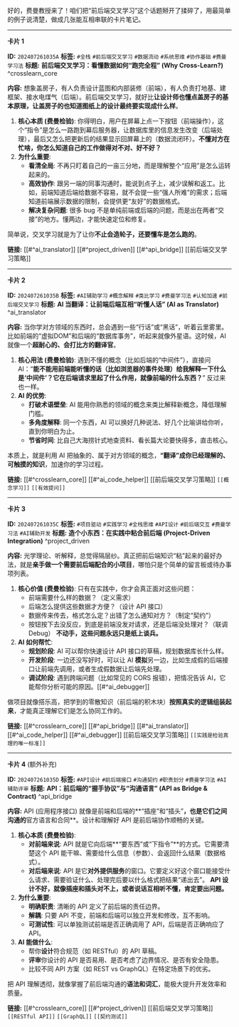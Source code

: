 好的，费曼教授来了！咱们把“前后端交叉学习”这个话题掰开了揉碎了，用最简单的例子说清楚，做成几张能互相串联的卡片笔记。

---

**卡片 1**

**ID:** `202407261035A`
**标签:** `#全栈` `#前后端交叉学习` `#数据流动` `#系统思维` `#协作基础` `#费曼学习法`
**标题:** **前后端交叉学习：看懂数据如何“跑完全程” (Why Cross-Learn?)** ^crosslearn_core

**内容:**
想象盖房子，有人负责设计蓝图和内部装修（前端），有人负责打地基、建框架、接水电煤气（后端）。前后端交叉学习，就好比**让设计师也懂点盖房子的基本原理，让盖房子的也知道图纸上的设计最终要实现成什么样**。

1.  **核心本质 (费曼检验)**: 你得明白，用户在屏幕上点一下按钮（前端操作），这个“指令”是怎么一路跑到幕后服务器，让数据库里的信息发生改变（后端处理），最后又怎么把更新后的结果显示回屏幕上的（数据流闭环）。**不懂对方在忙啥，你怎么知道自己的工作做得对不对、好不好？**
2.  **为什么重要**:
    *   **看清全局**: 不再只盯着自己的一亩三分地，而是理解整个“应用”是怎么运转起来的。
    *   **高效协作**: 跟另一端的同事沟通时，能说到点子上，减少误解和返工。比如，前端知道后端给数据不容易，就不会提一些“强人所难”的需求；后端知道前端展示数据的限制，会提供更“友好”的数据格式。
    *   **解决复杂问题**: 很多 bug 不是单纯前端或后端的问题，而是出在两者“交接”的地方。懂两边，才能快速定位和修复。

简单说，交叉学习就是为了让你**不止会造轮子，还要懂车是怎么跑的**。

**链接:** [[#^ai_translator]] [[#^project_driven]] [[#^api_bridge]] [[前后端交叉学习策略]]

---

**卡片 2**

**ID:** `202407261035B`
**标签:** `#AI辅助学习` `#概念解释` `#类比学习` `#费曼学习法` `#认知加速` `#前后端交叉学习`
**标题:** **AI 当翻译：让前端后端互相“听懂人话” (AI as Translator)** ^ai_translator

**内容:**
当你学对方领域的东西时，总会遇到一些“行话”或“黑话”，听着云里雾里。比如前端的“虚拟DOM”和后端的“数据库事务”，听起来就像外星语。这时候，AI 就像一个**超耐心的、会打比方的翻译官**。

1.  **核心用法 (费曼检验)**: 遇到不懂的概念（比如后端的“中间件”），直接问 AI：“**能不能用前端能听懂的话（比如浏览器的事件处理）给我解释一下什么是‘中间件’？它在后端请求里起了什么作用，就像前端的什么东西？**” 反过来也一样。
2.  **AI 的优势**:
    *   **打破术语壁垒**: AI 能用你熟悉的领域的概念来类比解释新概念，降低理解门槛。
    *   **多角度解释**: 同一个东西，AI 可以换好几种说法、好几个比喻讲给你听，直到你明白为止。
    *   **节省时间**: 比自己大海捞针式地查资料、看长篇大论要快得多，直击核心。

本质上，就是利用 AI 把抽象的、属于对方领域的概念，**“翻译”成你已经理解的、可触摸的知识**，加速你的学习过程。

**链接:** [[#^crosslearn_core]] [[#^ai_code_helper]] [[前后端交叉学习策略]] `[[概念学习]]` `[[有效提问]]`

---

**卡片 3**

**ID:** `202407261035C`
**标签:** `#项目驱动` `#实践学习` `#全栈思维` `#API设计` `#前后端交互` `#费曼学习法` `#AI辅助开发`
**标题:** **造个小东西：在实践中粘合前后端 (Project-Driven Integration)** ^project_driven

**内容:**
光学理论、听解释，总觉得隔层纱。真正把前后端知识“粘”起来的最好办法，就是**亲手做一个需要前后端配合的小项目**，哪怕只是个简单的留言板或待办事项列表。

1.  **核心价值 (费曼检验)**: 只有在实践中，你才会真正面对这些问题：
    *   前端需要什么样的数据？（定义需求）
    *   后端怎么提供这些数据才方便？（设计 API 接口）
    *   数据传来传去，格式怎么定？出错了怎么通知对方？（制定“契约”）
    *   按钮按下去没反应，到底是前端没发对请求，还是后端没处理对？（联调 Debug）
    **不动手，这些问题永远只是纸上谈兵。**
2.  **AI 如何帮忙**:
    *   **规划阶段**: AI 可以帮你快速设计 API 接口的草稿，规划数据库长什么样。
    *   **开发阶段**: 一边还没写好时，可以让 AI **模拟**另一边，比如生成假的后端接口让前端先调用，或者生成假数据让后端先处理。
    *   **调试阶段**: 遇到跨端问题（比如常见的 CORS 报错），把情况告诉 AI，它能帮你分析可能的原因。[[#^ai_debugger]]

做项目就像搭乐高，把学到的零散知识（前后端的积木块）**按照真实的逻辑组装起来**，才能真正理解它们是怎么协同工作的。

**链接:** [[#^crosslearn_core]] [[#^api_bridge]] [[#^ai_translator]] [[#^ai_code_helper]] [[#^ai_debugger]] [[前后端交叉学习策略]] `[[实践是检验真理的唯一标准]]`

---

**卡片 4** (额外补充)

**ID:** `202407261035D`
**标签:** `#API设计` `#前后端接口` `#沟通契约` `#职责划分` `#费曼学习法` `#AI辅助评审`
**标题:** **API：前后端的“握手协议”与“沟通语言” (API as Bridge & Contract)** ^api_bridge

**内容:**
API (应用程序接口) 就像是前端和后端的**“插座”和“插头”**，也是它们之间沟通的**官方语言和合同**。设计和理解好 API 是前后端协作顺畅的关键。

1.  **核心本质 (费曼检验)**:
    *   **对前端来说**: API 就是它向后端**“要东西”或“下指令”**的方式。它需要清楚这个 API 能干嘛、需要给什么信息（参数）、会返回什么结果（数据格式）。
    *   **对后端来说**: API 是它**对外提供服务**的窗口。它要定义好这个窗口能接受什么请求、需要验证什么、处理完后要以什么格式把结果“递出去”。
    **API 设计不好，就像插座和插头对不上，或者说话互相听不懂，肯定要出问题。**
2.  **为什么重要**:
    *   **明确职责**: 清晰的 API 定义了前后端的责任边界。
    *   **解耦**: 只要 API 不变，前端和后端可以独立开发和修改，互不影响。
    *   **可测试性**: 可以单独测试前端是否正确调用了 API，后端是否正确响应了 API。
3.  **AI 能做什么**:
    *   帮你**设计**符合规范（如 RESTful）的 API 草稿。
    *   **评审**你设计的 API 是否易用、是否考虑了边界情况、是否有安全隐患。
    *   比较不同 API 方案（如 REST vs GraphQL）在特定场景下的优劣。

把 API 理解透彻，就像掌握了前后端沟通的**语法和词汇**，能极大提升开发效率和质量。

**链接:** [[#^crosslearn_core]] [[#^project_driven]] [[前后端交叉学习策略]] `[[RESTful API]]` `[[GraphQL]]` `[[契约测试]]`